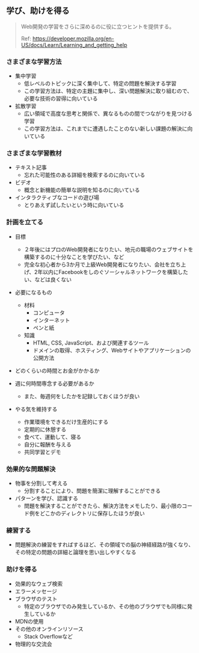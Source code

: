 ## 学び、助けを得る

> Web開発の学習をさらに深めるのに役に立つヒントを提供する。
>
> Ref: https://developer.mozilla.org/en-US/docs/Learn/Learning_and_getting_help

### さまざまな学習方法

- 集中学習
  - 低レベルのトピックに深く集中して、特定の問題を解決する学習
  - この学習方法は、特定の主題に集中し、深い問題解決に取り組むので、必要な技術の習得に向いている
- 拡散学習
  - 広い領域で高度な思考と関係で、異なるものの間でつながりを見つける学習
  - この学習方法は、これまでに遭遇したことのない新しい課題の解決に向いている

### さまざまな学習教材

- テキスト記事
  - 忘れた可能性のある詳細を検索するのに向いている
- ビデオ
  - 概念と新機能の簡単な説明を知るのに向いている
- インタラクティブなコードの遊び場
  - とりあえず試したいという時に向いている

### 計画を立てる

- 目標
  - ２年後にはプロのWeb開発者になりたい、地元の職場のウェブサイトを構築するのに十分なことを学びたい、など
  - 完全な初心者から3か月で上級Web開発者になりたい、会社を立ち上げ、2年以内にFacebookをしのぐソーシャルネットワークを構築したい、などは良くない
- 必要になるもの
  - 材料
    - コンピュータ
    - インターネット
    - ペンと紙
  - 知識
    - HTML, CSS, JavaScript、および関連するツール
    - ドメインの取得、ホスティング、Webサイトやアプリケーションの公開方法

- どのくらいの時間とお金がかかるか
- 週に何時間専念する必要があるか
  - また、毎週何をしたかを記録しておくほうが良い
- やる気を維持する
  - 作業環境をできるだけ生産的にする
  - 定期的に休憩する
  - 食べて、運動して、寝る
  - 自分に報酬を与える
  - 共同学習とデモ

### 効果的な問題解決

- 物事を分割して考える
  - 分割することにより、問題を簡潔に理解することができる
- パターンを学び、認識する
  - 問題を解決することができたら、解決方法をメモしたり、最小限のコード例をどこかのディレクトリに保存したほうが良い

### 練習する

- 問題解決の練習をすればするほど、その領域での脳の神経経路が強くなり、その特定の問題の詳細と論理を思い出しやすくなる

### 助けを得る

- 効果的なウェブ検索
- エラーメッセージ
- ブラウザのテスト
  - 特定のブラウザでのみ発生しているか、その他のブラウザでも同様に発生しているか
- MDNの使用
- その他のオンラインリソース
  - Stack Overflowなど
- 物理的な交流会